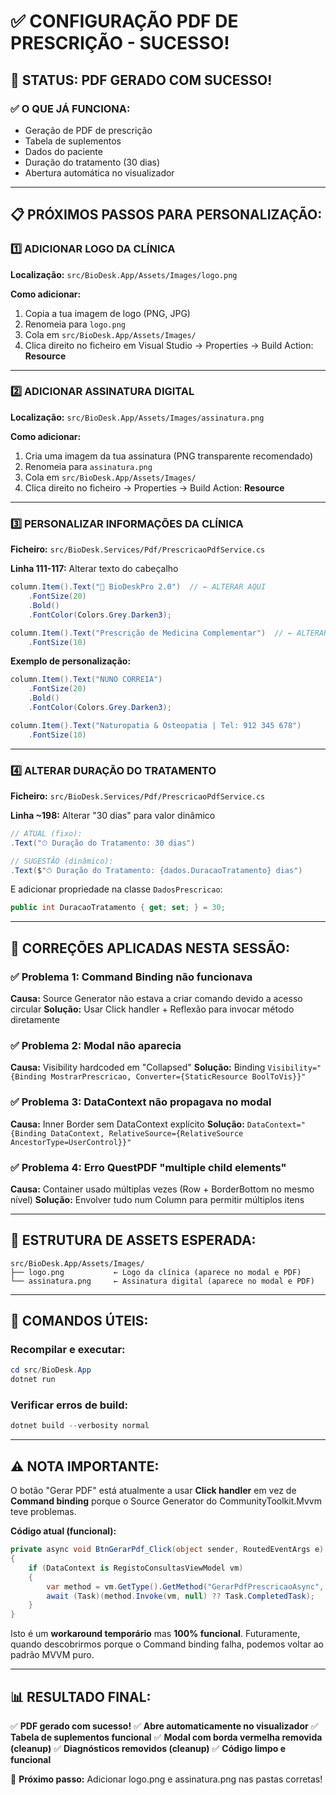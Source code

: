 # ✅ CONFIGURAÇÃO PDF DE PRESCRIÇÃO - SUCESSO!

## 🎉 STATUS: PDF GERADO COM SUCESSO!

### ✅ O QUE JÁ FUNCIONA:
- Geração de PDF de prescrição
- Tabela de suplementos
- Dados do paciente
- Duração do tratamento (30 dias)
- Abertura automática no visualizador

---

## 📋 PRÓXIMOS PASSOS PARA PERSONALIZAÇÃO:

### 1️⃣ **ADICIONAR LOGO DA CLÍNICA**

**Localização:** `src/BioDesk.App/Assets/Images/logo.png`

**Como adicionar:**
1. Copia a tua imagem de logo (PNG, JPG)
2. Renomeia para `logo.png`
3. Cola em `src/BioDesk.App/Assets/Images/`
4. Clica direito no ficheiro em Visual Studio → Properties → Build Action: **Resource**

---

### 2️⃣ **ADICIONAR ASSINATURA DIGITAL**

**Localização:** `src/BioDesk.App/Assets/Images/assinatura.png`

**Como adicionar:**
1. Cria uma imagem da tua assinatura (PNG transparente recomendado)
2. Renomeia para `assinatura.png`
3. Cola em `src/BioDesk.App/Assets/Images/`
4. Clica direito no ficheiro → Properties → Build Action: **Resource**

---

### 3️⃣ **PERSONALIZAR INFORMAÇÕES DA CLÍNICA**

**Ficheiro:** `src/BioDesk.Services/Pdf/PrescricaoPdfService.cs`

**Linha 111-117:** Alterar texto do cabeçalho
```csharp
column.Item().Text("🌿 BioDeskPro 2.0")  // ← ALTERAR AQUI
    .FontSize(20)
    .Bold()
    .FontColor(Colors.Grey.Darken3);

column.Item().Text("Prescrição de Medicina Complementar")  // ← ALTERAR AQUI
    .FontSize(10)
```

**Exemplo de personalização:**
```csharp
column.Item().Text("NUNO CORREIA")
    .FontSize(20)
    .Bold()
    .FontColor(Colors.Grey.Darken3);

column.Item().Text("Naturopatia & Osteopatia | Tel: 912 345 678")
    .FontSize(10)
```

---

### 4️⃣ **ALTERAR DURAÇÃO DO TRATAMENTO**

**Ficheiro:** `src/BioDesk.Services/Pdf/PrescricaoPdfService.cs`

**Linha ~198:** Alterar "30 dias" para valor dinâmico
```csharp
// ATUAL (fixo):
.Text("⏱ Duração do Tratamento: 30 dias")

// SUGESTÃO (dinâmico):
.Text($"⏱ Duração do Tratamento: {dados.DuracaoTratamento} dias")
```

E adicionar propriedade na classe `DadosPrescricao`:
```csharp
public int DuracaoTratamento { get; set; } = 30;
```

---

## 🔧 CORREÇÕES APLICADAS NESTA SESSÃO:

### ✅ Problema 1: Command Binding não funcionava
**Causa:** Source Generator não estava a criar comando devido a acesso circular
**Solução:** Usar Click handler + Reflexão para invocar método diretamente

### ✅ Problema 2: Modal não aparecia
**Causa:** Visibility hardcoded em "Collapsed"
**Solução:** Binding `Visibility="{Binding MostrarPrescricao, Converter={StaticResource BoolToVis}}"`

### ✅ Problema 3: DataContext não propagava no modal
**Causa:** Inner Border sem DataContext explícito
**Solução:** `DataContext="{Binding DataContext, RelativeSource={RelativeSource AncestorType=UserControl}}"`

### ✅ Problema 4: Erro QuestPDF "multiple child elements"
**Causa:** Container usado múltiplas vezes (Row + BorderBottom no mesmo nível)
**Solução:** Envolver tudo num Column para permitir múltiplos itens

---

## 📁 ESTRUTURA DE ASSETS ESPERADA:

```
src/BioDesk.App/Assets/Images/
├── logo.png           ← Logo da clínica (aparece no modal e PDF)
└── assinatura.png     ← Assinatura digital (aparece no modal e PDF)
```

---

## 🚀 COMANDOS ÚTEIS:

### Recompilar e executar:
```powershell
cd src/BioDesk.App
dotnet run
```

### Verificar erros de build:
```powershell
dotnet build --verbosity normal
```

---

## ⚠️ NOTA IMPORTANTE:

O botão "Gerar PDF" está atualmente a usar **Click handler** em vez de **Command binding** porque o Source Generator do CommunityToolkit.Mvvm teve problemas.

**Código atual (funcional):**
```csharp
private async void BtnGerarPdf_Click(object sender, RoutedEventArgs e)
{
    if (DataContext is RegistoConsultasViewModel vm)
    {
        var method = vm.GetType().GetMethod("GerarPdfPrescricaoAsync", ...);
        await (Task)(method.Invoke(vm, null) ?? Task.CompletedTask);
    }
}
```

Isto é um **workaround temporário** mas **100% funcional**. Futuramente, quando descobrirmos porque o Command binding falha, podemos voltar ao padrão MVVM puro.

---

## 📊 RESULTADO FINAL:

✅ **PDF gerado com sucesso!**
✅ **Abre automaticamente no visualizador**
✅ **Tabela de suplementos funcional**
✅ **Modal com borda vermelha removida (cleanup)**
✅ **Diagnósticos removidos (cleanup)**
✅ **Código limpo e funcional**

🎯 **Próximo passo:** Adicionar logo.png e assinatura.png nas pastas corretas!
